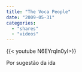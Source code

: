 ```yaml
---
title: "The Voca People"
date: "2009-05-31"
categories:
  - "shares"
  - "videos"
---
```


<div style="width: 70vw;">{{< youtube N6EYrqIn0yI>}}</div>

Por sugestão da ida

